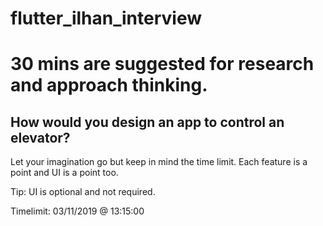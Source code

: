 # flutter_ilhan_interview
# 30 mins are suggested for research and approach thinking.
## How would you design an app to control an elevator?
Let your imagination go but keep in mind the time limit.
Each feature is a point and UI is a point too.

Tip: UI is optional and not required.


Timelimit: 03/11/2019 @ 13:15:00

